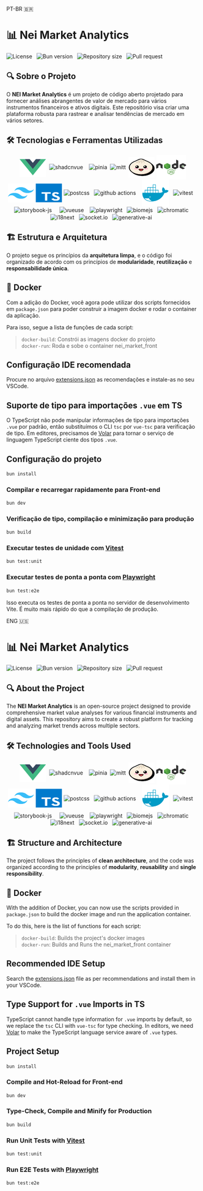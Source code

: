 PT-BR 🇧🇷

# 📊 Nei Market Analytics

![License](https://img.shields.io/static/v1?label=license&message=MIT&color=orange) &nbsp;
![Bun version](https://img.shields.io/static/v1?label=bun&message=v1.1.24&color=yellow) &nbsp;
![Repository size](https://img.shields.io/github/repo-size/bush1D3v/nei_market_front?color=blue) &nbsp;
![Pull request](https://img.shields.io/static/v1?label=PR&message=welcome&color=green)

## 🔍 Sobre o Projeto

O **NEI Market Analytics** é um projeto de código aberto projetado para fornecer análises abrangentes de valor de mercado para vários instrumentos financeiros e ativos digitais. Este repositório visa criar uma plataforma robusta para rastrear e analisar tendências de mercado em vários setores.

## 🛠️ Tecnologias e Ferramentas Utilizadas
<div align='center'>
   <img align='center' height='50' width='70' title='Vue.js' alt='vuejs' src='https://github.com/devicons/devicon/blob/master/icons/vuejs/vuejs-original.svg' />&nbsp;
   <img align='center' height='50' width='50' title='Shadcn-vue' alt='shadcnvue' src='https://github.com/user-attachments/assets/1d2298ae-03ea-4392-b0d2-e3fc12908bc7' />&nbsp;&nbsp;&nbsp;
   <img align='center' height='50' width='50' title='Pinia' alt='pinia' src='https://github.com/user-attachments/assets/abb5c37c-372d-4f29-b4ba-27fbe1d7c970' />&nbsp;
   <img align='center' height='55' width='55' title='Mitt' alt='mitt' src='https://github.com/user-attachments/assets/f37880f9-d7f9-42ff-ad39-8c3d8fbbecf1' />&nbsp;
   <img align='center' height='54' width='68' title='Bun.js' alt='bunjs' src='https://github.com/devicons/devicon/blob/master/icons/bun/bun-original.svg' />
   <img align='center' height='64' width='78' title='Node.js' alt='nodejs' src='https://github.com/devicons/devicon/blob/master/icons/nodejs/nodejs-original-wordmark.svg' />
   <img align='center' height='50' width='68' title='Tailwindcss' alt='tailwindcss' src='https://github.com/devicons/devicon/blob/master/icons/tailwindcss/tailwindcss-original.svg' />
   <img align='center' height='50' width='70' title='TypeScript' alt='typescript' src='https://github.com/devicons/devicon/blob/master/icons/typescript/typescript-original.svg' />
   <img align='center' height='50' width='50' title='Potcss' alt='postcss' src='https://github.com/user-attachments/assets/d3d1fb66-b4f1-4fdf-8b87-07d2b382a1a2' />&nbsp;&nbsp;
   <img align='center' height='48' width='48' title='GitHub Actions' alt='github actions' src='https://github.com/bush1D3v/navarro_blog_api/assets/133554156/0ce89dba-2909-4673-8b71-94a135f61bfb' /> &nbsp;&nbsp;
   <img align='center' height='70' width='70' title='Docker' alt='docker' src='https://github.com/devicons/devicon/blob/master/icons/docker/docker-plain.svg' /> &nbsp;
   <img align='center' height='60' width='50' title='Vitest' alt='vitest' src='https://github.com/bush1D3v/tsbank_api/assets/133554156/74803ee6-3f6e-4335-9f56-cb887a4285ff' />  &nbsp;&nbsp;
   <img align='center' height='54' width='44' title='Storybook-js' alt='storybook-js' src='https://github.com/bush1D3v/my_portfolio/assets/133554156/213c8aa4-ce24-4b30-8e07-dceb476e8589' /> &nbsp;&nbsp;&nbsp;
   <img align='center' height='50' width='50' title='VueUse' alt='vueuse' src='https://github.com/user-attachments/assets/c4eb21ad-858d-4f28-a2c7-1dd0c23342c1' /> &nbsp;&nbsp;
   <img align='center' height='50' width='60' title='Playwright' alt='playwright' src='https://github.com/user-attachments/assets/1ce5b208-a75b-48e0-bd5c-e663f4e02302' /> &nbsp;
   <img align='center' height='50' width='60' title='Biomejs' alt='biomejs' src='https://github.com/user-attachments/assets/b3d8a249-e17f-4e64-9608-4a4783b7bbc0' /> &nbsp;
   <img align='center' height='50' width='50' title='Chromatic' alt='chromatic' src='https://github.com/user-attachments/assets/6edd5832-5db7-4e2a-a8e4-4bbe7b8e7208' /> &nbsp;
   <img align='center' height='50' width='50' title='i18next' alt='i18next' src='https://github.com/user-attachments/assets/166d58bf-9e8e-46d7-94ce-cb1910bc6932' /> &nbsp;
   <img align='center' height='50' width='50' title='Socket.io' alt='socket.io' src='https://github.com/user-attachments/assets/0d4bbd4e-64dc-4981-aabd-c89ceae0201e' /> &nbsp;
   <img align='center' height='55' width='55' title='Generative-ai' alt='generative-ai' src='https://github.com/user-attachments/assets/ec5efb9a-2cd7-48cc-bb1c-2c4ffe92af4d' /> &nbsp;
</div>

## 🏗 Estrutura e Arquitetura

O projeto segue os princípios da **arquitetura limpa**, e o código foi organizado de acordo com os princípios de **modularidade**, **reutilização** e **responsabilidade única**.

## 🐳 Docker

Com a adição do Docker, você agora pode utilizar dos scripts fornecidos em `package.json` para poder construir a imagem docker e rodar o container da aplicação.

Para isso, segue a lista de funções de cada script:

> `docker-build`: Constrói as imagens docker do projeto <br> `docker-run`: Roda e sobe o container nei_market_front

## Configuração IDE recomendada

Procure no arquivo [extensions.json](https://github.com/bush1D3v/NEI_market_analytics/blob/main/.vscode/extensions.json) as recomendações e instale-as no seu VSCode.

## Suporte de tipo para importações `.vue` em TS

O TypeScript não pode manipular informações de tipo para importações `.vue` por padrão, então substituímos o CLI `tsc` por `vue-tsc` para verificação de tipo. Em editores, precisamos de [Volar](https://marketplace.visualstudio.com/items?itemName=Vue.volar) para tornar o serviço de linguagem TypeScript ciente dos tipos `.vue`.

## Configuração do projeto

```sh
bun install
```

### Compilar e recarregar rapidamente para Front-end

```sh
bun dev
```

### Verificação de tipo, compilação e minimização para produção

```sh
bun build
```

### Executar testes de unidade com [Vitest](https://vitest.dev/)

```sh
bun test:unit
```

### Executar testes de ponta a ponta com [Playwright](https://playwright.dev/)

```sh
bun test:e2e
```

Isso executa os testes de ponta a ponta no servidor de desenvolvimento Vite.
É muito mais rápido do que a compilação de produção.

ENG 🇺🇸

# 📊 Nei Market Analytics

![License](https://img.shields.io/static/v1?label=license&message=MIT&color=orange) &nbsp;
![Bun version](https://img.shields.io/static/v1?label=bun&message=v1.1.24&color=yellow) &nbsp;
![Repository size](https://img.shields.io/github/repo-size/bush1D3v/nei_market_front?color=blue) &nbsp;
![Pull request](https://img.shields.io/static/v1?label=PR&message=welcome&color=green)

## 🔍 About the Project

The **NEI Market Analytics** is an open-source project designed to provide comprehensive market value analyses for various financial instruments and digital assets. This repository aims to create a robust platform for tracking and analyzing market trends across multiple sectors.

## 🛠️ Technologies and Tools Used

<div align='center'>
   <img align='center' height='50' width='70' title='Vue.js' alt='vuejs' src='https://github.com/devicons/devicon/blob/master/icons/vuejs/vuejs-original.svg' />&nbsp;
   <img align='center' height='50' width='50' title='Shadcn-vue' alt='shadcnvue' src='https://github.com/user-attachments/assets/1d2298ae-03ea-4392-b0d2-e3fc12908bc7' />&nbsp;&nbsp;&nbsp;
   <img align='center' height='50' width='50' title='Pinia' alt='pinia' src='https://github.com/user-attachments/assets/abb5c37c-372d-4f29-b4ba-27fbe1d7c970' />&nbsp;
   <img align='center' height='55' width='55' title='Mitt' alt='mitt' src='https://github.com/user-attachments/assets/f37880f9-d7f9-42ff-ad39-8c3d8fbbecf1' />&nbsp;
   <img align='center' height='54' width='68' title='Bun.js' alt='bunjs' src='https://github.com/devicons/devicon/blob/master/icons/bun/bun-original.svg' />
   <img align='center' height='64' width='78' title='Node.js' alt='nodejs' src='https://github.com/devicons/devicon/blob/master/icons/nodejs/nodejs-original-wordmark.svg' />
   <img align='center' height='50' width='68' title='Tailwindcss' alt='tailwindcss' src='https://github.com/devicons/devicon/blob/master/icons/tailwindcss/tailwindcss-original.svg' />
   <img align='center' height='50' width='70' title='TypeScript' alt='typescript' src='https://github.com/devicons/devicon/blob/master/icons/typescript/typescript-original.svg' />
   <img align='center' height='50' width='50' title='Potcss' alt='postcss' src='https://github.com/user-attachments/assets/d3d1fb66-b4f1-4fdf-8b87-07d2b382a1a2' />&nbsp;&nbsp;
   <img align='center' height='48' width='48' title='GitHub Actions' alt='github actions' src='https://github.com/bush1D3v/navarro_blog_api/assets/133554156/0ce89dba-2909-4673-8b71-94a135f61bfb' /> &nbsp;&nbsp;
   <img align='center' height='70' width='70' title='Docker' alt='docker' src='https://github.com/devicons/devicon/blob/master/icons/docker/docker-plain.svg' /> &nbsp;
   <img align='center' height='60' width='50' title='Vitest' alt='vitest' src='https://github.com/bush1D3v/tsbank_api/assets/133554156/74803ee6-3f6e-4335-9f56-cb887a4285ff' />  &nbsp;&nbsp;
   <img align='center' height='54' width='44' title='Storybook-js' alt='storybook-js' src='https://github.com/bush1D3v/my_portfolio/assets/133554156/213c8aa4-ce24-4b30-8e07-dceb476e8589' /> &nbsp;&nbsp;&nbsp;
   <img align='center' height='50' width='50' title='VueUse' alt='vueuse' src='https://github.com/user-attachments/assets/c4eb21ad-858d-4f28-a2c7-1dd0c23342c1' /> &nbsp;&nbsp;
   <img align='center' height='50' width='60' title='Playwright' alt='playwright' src='https://github.com/user-attachments/assets/1ce5b208-a75b-48e0-bd5c-e663f4e02302' /> &nbsp;
   <img align='center' height='50' width='60' title='Biomejs' alt='biomejs' src='https://github.com/user-attachments/assets/b3d8a249-e17f-4e64-9608-4a4783b7bbc0' /> &nbsp;
   <img align='center' height='50' width='50' title='Chromatic' alt='chromatic' src='https://github.com/user-attachments/assets/6edd5832-5db7-4e2a-a8e4-4bbe7b8e7208' /> &nbsp;
   <img align='center' height='50' width='50' title='i18next' alt='i18next' src='https://github.com/user-attachments/assets/166d58bf-9e8e-46d7-94ce-cb1910bc6932' /> &nbsp;
   <img align='center' height='50' width='50' title='Socket.io' alt='socket.io' src='https://github.com/user-attachments/assets/0d4bbd4e-64dc-4981-aabd-c89ceae0201e' /> &nbsp;
   <img align='center' height='55' width='55' title='Generative-ai' alt='generative-ai' src='https://github.com/user-attachments/assets/ec5efb9a-2cd7-48cc-bb1c-2c4ffe92af4d' /> &nbsp;
</div>

## 🏗 Structure and Architecture

The project follows the principles of **clean architecture**, and the code was organized according to the principles of **modularity**, **reusability** and **single responsibility**.

## 🐳 Docker

With the addition of Docker, you can now use the scripts provided in `package.json` to build the docker image and run the application container.

To do this, here is the list of functions for each script:

> `docker-build`: Builds the project's docker images <br> `docker-run`: Builds and Runs the nei_market_front container

## Recommended IDE Setup

Search the [extensions.json](https://github.com/bush1D3v/NEI_market_analytics/blob/main/.vscode/extensions.json) file as per recommendations and install them in your VSCode.

## Type Support for `.vue` Imports in TS

TypeScript cannot handle type information for `.vue` imports by default, so we replace the `tsc` CLI with `vue-tsc` for type checking. In editors, we need [Volar](https://marketplace.visualstudio.com/items?itemName=Vue.volar) to make the TypeScript language service aware of `.vue` types.

## Project Setup

```sh
bun install
```

### Compile and Hot-Reload for Front-end

```sh
bun dev
```

### Type-Check, Compile and Minify for Production

```sh
bun build
```

### Run Unit Tests with [Vitest](https://vitest.dev/)

```sh
bun test:unit
```

### Run E2E Tests with [Playwright](https://playwright.dev/)

```sh
bun test:e2e
```
